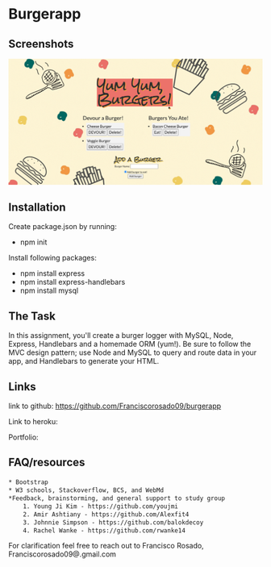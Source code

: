 # Burgerapp




## Screenshots
![finalproduct](./screenshots/finalproduct.png)



## Installation


Create package.json by running:
* npm init

Install following packages:

* npm install express
* npm install express-handlebars
* npm install mysql



## The Task


In this assignment, you'll create a burger logger with MySQL, Node, Express, Handlebars and a homemade ORM (yum!). Be sure to follow the MVC design pattern; use Node and MySQL to query and route data in your app, and Handlebars to generate your HTML.




## Links

link to github: https://github.com/Franciscorosado09/burgerapp

Link to heroku: 

Portfolio: 




## FAQ/resources

    * Bootstrap
    * W3 schools, Stackoverflow, BCS, and WebMd 
    *Feedback, brainstorming, and general support to study group
        1. Young Ji Kim - https://github.com/youjmi
        2. Amir Ashtiany - https://github.com/Alexfit4
        3. Johnnie Simpson - https://github.com/balokdecoy
        4. Rachel Wanke - https://github.com/rwanke14

 For clarification feel free to reach out to Francisco Rosado, Franciscorosado09@.gmail.com
 





